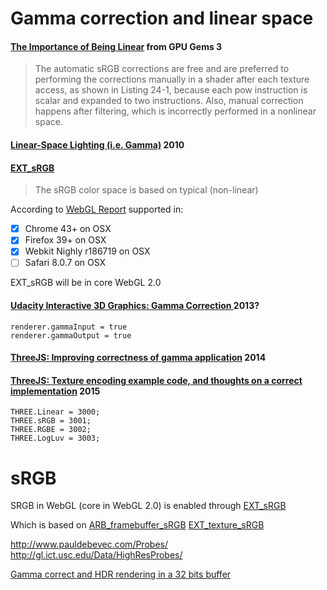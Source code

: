 # Gamma correction and linear space

#### [The Importance of Being Linear](http://http.developer.nvidia.com/GPUGems3/gpugems3_ch24.html) from GPU Gems 3

> The automatic sRGB corrections are free and are preferred to performing the corrections manually in a shader after each texture access, as shown in Listing 24-1, because each pow instruction is scalar and expanded to two instructions. Also, manual correction happens after filtering, which is incorrectly performed in a nonlinear space.

#### [Linear-Space Lighting (i.e. Gamma)](http://filmicgames.com/archives/299) 2010

#### [EXT_sRGB](https://www.khronos.org/registry/webgl/extensions/EXT_sRGB)

> The sRGB color space is based on typical (non-linear)

According to [WebGL Report](http://webglreport.com/?v=1) supported in:

- [x] Chrome 43+ on OSX
- [x] Firefox 39+ on OSX
- [x] Webkit Nighly r186719 on OSX
- [ ] Safari 8.0.7 on OSX

EXT_sRGB will be in core WebGL 2.0

#### [Udacity Interactive 3D Graphics: Gamma Correction ](https://www.udacity.com/course/viewer#!/c-cs291/l-124106597/m-176585829) 2013?

```
renderer.gammaInput = true
renderer.gammaOutput = true
```


#### [ThreeJS: Improving correctness of gamma application](https://github.com/mrdoob/three.js/issues/5838) 2014
#### [ThreeJS: Texture encoding example code, and thoughts on a correct implementation](https://github.com/mrdoob/three.js/issues/6593) 2015

```
THREE.Linear = 3000;
THREE.sRGB = 3001;
THREE.RGBE = 3002;
THREE.LogLuv = 3003;
```

# sRGB

SRGB in WebGL (core in WebGL 2.0) is enabled through
[EXT_sRGB](https://www.khronos.org/registry/gles/extensions/EXT/EXT_sRGB.txt)

Which is based on
[ARB_framebuffer_sRGB](https://www.opengl.org/registry/specs/ARB/framebuffer_sRGB.txt)
[EXT_texture_sRGB](https://www.opengl.org/registry/specs/EXT/texture_sRGB.txt)


http://www.pauldebevec.com/Probes/
http://gl.ict.usc.edu/Data/HighResProbes/

[Gamma correct and HDR rendering in a 32 bits buffer](http://lousodrome.net/blog/light/tag/rgbm/)
